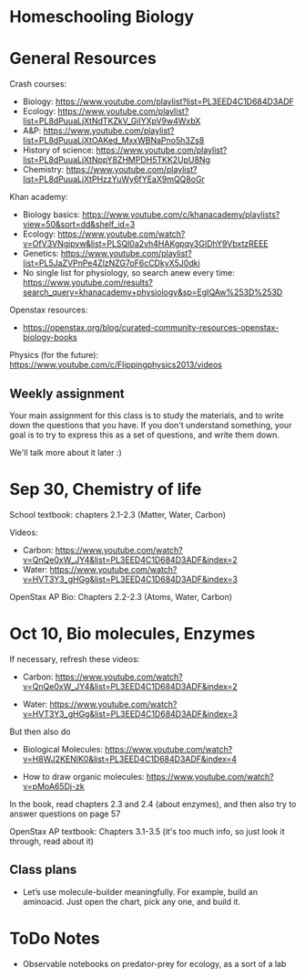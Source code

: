 # Homeschooling Biology

# General Resources

Crash courses:

* Biology: https://www.youtube.com/playlist?list=PL3EED4C1D684D3ADF
* Ecology: https://www.youtube.com/playlist?list=PL8dPuuaLjXtNdTKZkV_GiIYXpV9w4WxbX
* A&P: https://www.youtube.com/playlist?list=PL8dPuuaLjXtOAKed_MxxWBNaPno5h3Zs8
* History of science: https://www.youtube.com/playlist?list=PL8dPuuaLjXtNppY8ZHMPDH5TKK2UpU8Ng
* Chemistry: https://www.youtube.com/playlist?list=PL8dPuuaLjXtPHzzYuWy6fYEaX9mQQ8oGr

Khan academy:

* Biology basics: https://www.youtube.com/c/khanacademy/playlists?view=50&sort=dd&shelf_id=3
* Ecology: https://www.youtube.com/watch?v=OfV3VNgjpvw&list=PLSQl0a2vh4HAKgpqy3GIDhY9VbxtzREEE
* Genetics: https://www.youtube.com/playlist?list=PL5JaZVPnPe4ZlzNZG7oF6cCDkyX5J0dki
* No single list for physiology, so search anew every time: https://www.youtube.com/results?search_query=khanacademy+physiology&sp=EgIQAw%253D%253D

Openstax resources:

* https://openstax.org/blog/curated-community-resources-openstax-biology-books

Physics (for the future): https://www.youtube.com/c/Flippingphysics2013/videos

## Weekly assignment

Your main assignment for this class is to study the materials, and to write down the questions that you have. If you don't understand something, your goal is to try to express this as a set of questions, and write them down.

We'll talk more about it later :)

# Sep 30, Chemistry of life

School textbook: chapters 2.1-2.3 (Matter, Water, Carbon)

Videos:	

* Carbon: https://www.youtube.com/watch?v=QnQe0xW_JY4&list=PL3EED4C1D684D3ADF&index=2
* Water: https://www.youtube.com/watch?v=HVT3Y3_gHGg&list=PL3EED4C1D684D3ADF&index=3

OpenStax AP Bio: Chapters 2.2-2.3 (Atoms, Water, Carbon)

# Oct 10, Bio molecules, Enzymes

If necessary, refresh these videos:

* Carbon: https://www.youtube.com/watch?v=QnQe0xW_JY4&list=PL3EED4C1D684D3ADF&index=2

* Water: https://www.youtube.com/watch?v=HVT3Y3_gHGg&list=PL3EED4C1D684D3ADF&index=3

But then also do 

* Biological Molecules: https://www.youtube.com/watch?v=H8WJ2KENlK0&list=PL3EED4C1D684D3ADF&index=4

* How to draw organic molecules: https://www.youtube.com/watch?v=pMoA65Dj-zk

In the book, read chapters 2.3 and 2.4 (about enzymes), and then also try to answer questions on page 57

OpenStax AP textbook: Chapters 3.1-3.5 (it's too much info, so just look it through, read about it)

## Class plans

- Let’s use molecule-builder meaningfully. For example, build an aminoacid. Just open the chart, pick any one, and build it.

# ToDo Notes

- Observable notebooks on predator-prey for ecology, as a sort of a lab